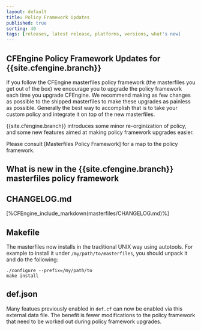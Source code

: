 ```yaml
---
layout: default
title: Policy Framework Updates
published: true
sorting: 40
tags: [releases, latest release, platforms, versions, what's new]
---
```


## CFEngine Policy Framework Updates for {{site.cfengine.branch}} ##

If you follow the CFEngine masterfiles policy framework (the masterfiles you
get out of the box) we encourage you to upgrade the policy framework each time
you upgrade CFEngine. We recommend making as few changes as possible to the
shipped masterfiles to make these upgrades as painless as possible. Generally
the best way to accomplish that is to take your custom policy and integrate it
on top of the new masterfiles.

{{site.cfengine.branch}} introduces some minor re-orginization of policy, and some new
features aimed at making policy framework upgrades easier.

Please consult [Masterfiles Policy Framework] for a map to the policy framework.

## What is new in the {{site.cfengine.branch}} masterfiles policy framework ##

## CHANGELOG.md
[%CFEngine_include_markdown(masterfiles/CHANGELOG.md)%]

## Makefile

The masterfiles now installs in the traditional UNIX way
using autotools. For example to install it under `/my/path/to/masterfiles`,
you should unpack it and do the following:

```console
./configure --prefix=/my/path/to
make install
```

## def.json

Many featues previously enabled in `def.cf` can now be enabled via this
external data file. The benefit is fewer modifications to the policy framework
that need to be worked out during policy framework upgrades.
